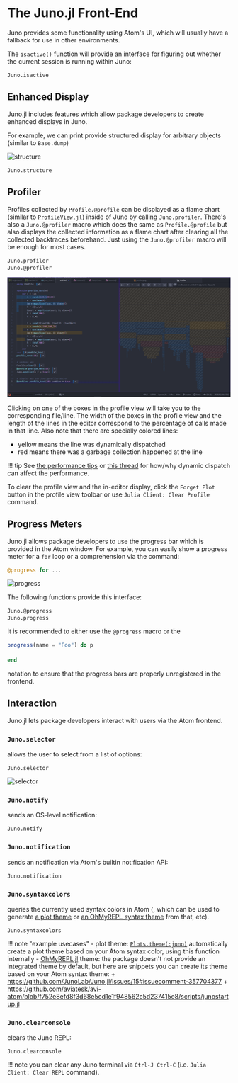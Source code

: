 # The Juno.jl Front-End

Juno provides some functionality using Atom's UI, which will usually have a
fallback for use in other environments.

The `isactive()` function will provide an interface for figuring out whether the
current session is running within Juno:

```@docs
Juno.isactive
```

## Enhanced Display

Juno.jl includes features which allow package developers to create enhanced displays
in Juno.

For example, we can print provide structured display for arbitrary objects (similar to `Base.dump`)

![structure](../assets/structure.png)

```@docs
Juno.structure
```

## Profiler

Profiles collected by `Profile.@profile` can be displayed as a flame chart
(similar to [`ProfileView.jl`](https://github.com/timholy/ProfileView.jl))
inside of Juno by calling `Juno.profiler`.
There's also a `Juno.@profiler` macro which does the same as `Profile.@profile`
but also displays the collected information as a flame chart after clearing all the collected backtraces beforehand.
Just using the `Juno.@profiler` macro will be enough for most cases.

```@docs
Juno.profiler
Juno.@profiler
```

![profiler view](../assets/profiler.png)

Clicking on one of the boxes in the profile view will take you to the corresponding file/line.
The width of the boxes in the profile view and the length of the lines in the editor
correspond to the percentage of calls made in that line.
Also note that there are specially colored lines:
- yellow means the line was dynamically dispatched
- red means there was a garbage collection happened at the line

!!! tip
    See [the performance tips](https://docs.julialang.org/en/v1.5-dev/manual/performance-tips/#Avoid-changing-the-type-of-a-variable-1) or
    [this thread](https://discourse.julialang.org/t/dynamic-dispatch/6963)
    for how/why dynamic dispatch can affect the performance.

To clear the profile view and the in-editor display,
click the `Forget Plot` button in the profile view toolbar or use `Julia Client: Clear Profile` command.

## Progress Meters

Juno.jl allows package developers to use the progress bar which is provided in the
Atom window. For example, you can easily show a progress meter for a `for` loop
or a comprehension via the command:

```julia
@progress for ...
```

![progress](../assets/progress.gif)

The following functions provide this interface:

```@docs
Juno.@progress
Juno.progress
```

It is recommended to either use the `@progress` macro or the
```julia
progress(name = "Foo") do p

end
```
notation to ensure that the progress bars are properly unregistered in the
frontend.

## Interaction

Juno.jl lets package developers interact with users via the Atom frontend.

### `Juno.selector`

allows the user to select from a list of options:

```@docs
Juno.selector
```

![selector](../assets/selector.gif)

### `Juno.notify`

sends an OS-level notification:

```@docs
Juno.notify
```

### `Juno.notification`

sends an notification via Atom's builtin notification API:

```@docs
Juno.notification
```

### `Juno.syntaxcolors`

queries the currently used syntax colors in Atom (, which can be used to generate
[a plot theme](https://github.com/JuliaPlots/PlotThemes.jl/blob/81ce6ef995aef2efe94ae2ef8e3a20d5f823d6cd/src/juno_smart.jl) or
[an OhMyREPL syntax theme](https://github.com/JunoLab/Juno.jl/issues/15#issuecomment-357704377) from that, etc).

```@docs
Juno.syntaxcolors
```

!!! note "example usecases"
    - plot theme: [`Plots.theme(:juno)`](https://github.com/JuliaPlots/PlotThemes.jl/blob/81ce6ef995aef2efe94ae2ef8e3a20d5f823d6cd/src/juno_smart.jl#L17) automatically create a plot theme based on your Atom syntax color, using this function internally
    - [OhMyREPL.jl](https://github.com/KristofferC/OhMyREPL.jl) theme: the package doesn't not provide an integrated theme by default, but here are snippets you can create its theme based on your Atom syntax theme:
      + https://github.com/JunoLab/Juno.jl/issues/15#issuecomment-357704377
      + https://github.com/aviatesk/avi-atom/blob/f752e8efd8f3d68e5cd1e1f948562c5d237415e8/scripts/junostartup.jl

### `Juno.clearconsole`

clears the Juno REPL:

```@docs
Juno.clearconsole
```

!!! note
    you can clear any Juno terminal via `Ctrl-J Ctrl-C` (i.e. `Julia Client: Clear REPL` command).
